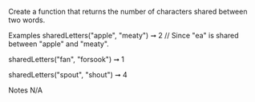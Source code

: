 Create a function that returns the number of characters shared between two words.

Examples
sharedLetters("apple", "meaty") ➞ 2
// Since "ea" is shared between "apple" and "meaty".


sharedLetters("fan", "forsook") ➞ 1

sharedLetters("spout", "shout") ➞ 4

Notes
N/A
